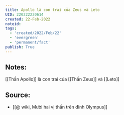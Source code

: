 ```yaml
---
title: Apollo là con trai của Zeus và Leto
UID: 220222220614
created: 22-Feb-2022
noteid:
tags:
  - 'created/2022/Feb/22'
  - 'evergreen'
  - 'permanent/fact'
publish: True
---
```

## Notes:
[[Thần Apollo]] là con trai của [[Thần Zeus]] và [[Leto]]

## Source:
- [[@ wiki, Mười hai vị thần trên đỉnh Olympus]]




